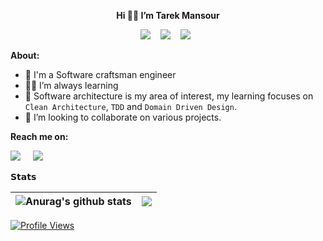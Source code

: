 <p align="center"><strong> Hi 🙋‍♂️ I’m Tarek Mansour </strong></p>
<p align="center"> 
  <img src="https://img.shields.io/badge/.NET-512BD4?logo=dotnet&logoColor=fff" />&nbsp;&nbsp;&nbsp;
  <img src="https://img.shields.io/badge/JavaScript-F7DF1E?logo=javascript&logoColor=000" />&nbsp;&nbsp;&nbsp;
  <img src="https://img.shields.io/badge/Azure-%230072C6.svg?logo=microsoftazure&logoColor=white" />&nbsp;&nbsp;
</p>

**About:**

- 💼 I'm a Software craftsman engineer
- 🧑‍💻 I’m always learning
- 🌱 Software architecture is my area of interest, my learning focuses on `Clean Architecture`, `TDD` and  `Domain Driven Design`.
- 💞️ I’m looking to collaborate on various projects.

**Reach me on:**
<p>
  <a target="_blank"href="https://twitter.com/mansour__tarek"><img src="https://img.shields.io/twitter/follow/:mansour__tarek" /></a>&nbsp;&nbsp;&nbsp;&nbsp;
  <a target="_blank"href="https://www.linkedin.com/in/tma-dotnet//"><img src="https://img.shields.io/badge/Linkedin-%230077B5.svg?logo=linkedin&logoColor=white"/></a>&nbsp;&nbsp;&nbsp;&nbsp;
</p>

**𝗦𝘁𝗮𝘁𝘀**

| <img align="center" src="https://github-readme-stats.vercel.app/api?username=tarekmansour&hide=stars&include_all_commits=true&theme=buefy&hide_border=true" alt="Anurag's github stats" /> | <img align="center" src="https://github-readme-stats.vercel.app/api/top-langs/?username=tarekmansour&layout=compact&theme=buefy&hide_border=true" /> |
| ------------- | ------------- |

<!---
stats Options: &hide=stars,commits,prs,issues,contribs
--->

[![Profile Views](https://komarev.com/ghpvc/?username=tarekmansour&label=Profile%20Views&color=0e75b6&style=flat)](https://github.com/tarekmansour)
